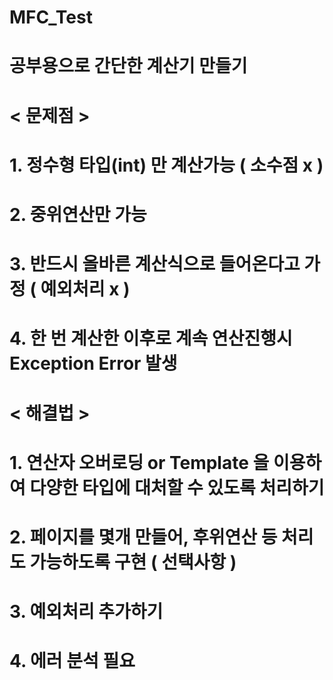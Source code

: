 # MFC_Test

# 공부용으로 간단한 계산기 만들기
#
# < 문제점 > 
# 1. 정수형 타입(int) 만 계산가능 ( 소수점 x ) 
# 2. 중위연산만 가능
# 3. 반드시 올바른 계산식으로 들어온다고 가정 ( 예외처리 x )
# 4. 한 번 계산한 이후로 계속 연산진행시 Exception Error 발생
#
# < 해결법 >
# 1. 연산자 오버로딩 or Template 을 이용하여 다양한 타입에 대처할 수 있도록 처리하기
# 2. 페이지를 몇개 만들어, 후위연산 등 처리도 가능하도록 구현 ( 선택사항 ) 
# 3. 예외처리 추가하기
# 4. 에러 분석 필요
#